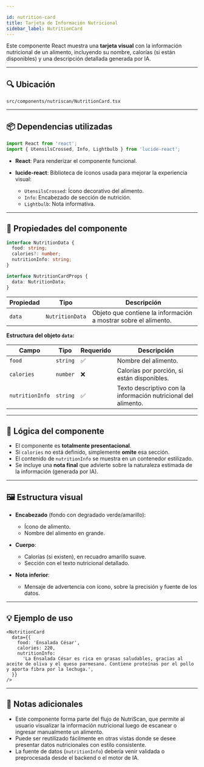 ```yaml
---

id: nutrition-card
title: Tarjeta de Información Nutricional
sidebar_label: NutritionCard
---
```


Este componente React muestra una **tarjeta visual** con la información nutricional de un alimento, incluyendo su nombre, calorías (si están disponibles) y una descripción detallada generada por IA.

---

## 🔍 Ubicación

`src/components/nutriscan/NutritionCard.tsx`

---

## 📦 Dependencias utilizadas

```ts
import React from 'react';
import { UtensilsCrossed, Info, Lightbulb } from 'lucide-react';
```

* **React**: Para renderizar el componente funcional.
* **lucide-react**: Biblioteca de íconos usada para mejorar la experiencia visual:

  * `UtensilsCrossed`: Ícono decorativo del alimento.
  * `Info`: Encabezado de sección de nutrición.
  * `Lightbulb`: Nota informativa.

---

## 🧩 Propiedades del componente

```ts
interface NutritionData {
  food: string;
  calories?: number;
  nutritionInfo: string;
}

interface NutritionCardProps {
  data: NutritionData;
}
```

| Propiedad | Tipo            | Descripción                                                     |
| --------- | --------------- | --------------------------------------------------------------- |
| `data`    | `NutritionData` | Objeto que contiene la información a mostrar sobre el alimento. |

**Estructura del objeto `data`:**

| Campo           | Tipo     | Requerido | Descripción                                                    |
| --------------- | -------- | --------- | -------------------------------------------------------------- |
| `food`          | `string` | ✅         | Nombre del alimento.                                           |
| `calories`      | `number` | ❌         | Calorías por porción, si están disponibles.                    |
| `nutritionInfo` | `string` | ✅         | Texto descriptivo con la información nutricional del alimento. |

---

## 🧠 Lógica del componente

* El componente es **totalmente presentacional**.
* Si `calories` no está definido, simplemente **omite** esa sección.
* El contenido de `nutritionInfo` se muestra en un contenedor estilizado.
* Se incluye una **nota final** que advierte sobre la naturaleza estimada de la información (generada por IA).

---

## 🖼️ Estructura visual

* **Encabezado** (fondo con degradado verde/amarillo):

  * Ícono de alimento.
  * Nombre del alimento en grande.

* **Cuerpo**:

  * Calorías (si existen), en recuadro amarillo suave.
  * Sección con el texto nutricional detallado.

* **Nota inferior**:

  * Mensaje de advertencia con ícono, sobre la precisión y fuente de los datos.

---

## 💡 Ejemplo de uso

```tsx
<NutritionCard
  data={{
    food: 'Ensalada César',
    calories: 220,
    nutritionInfo:
      'La Ensalada César es rica en grasas saludables, gracias al aceite de oliva y el queso parmesano. Contiene proteínas por el pollo y aporta fibra por la lechuga.',
  }}
/>
```

---

## 📝 Notas adicionales

* Este componente forma parte del flujo de NutriScan, que permite al usuario visualizar la información nutricional luego de escanear o ingresar manualmente un alimento.
* Puede ser reutilizado fácilmente en otras vistas donde se desee presentar datos nutricionales con estilo consistente.
* La fuente de datos (`nutritionInfo`) debería venir validada o preprocesada desde el backend o el motor de IA.